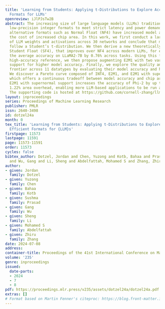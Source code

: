 ```yaml
---
title: 'Learning from Students: Applying t-Distributions to Explore Accurate and Efficient
  Formats for LLMs'
openreview: iJlPJsTw2B
abstract: The increasing size of large language models (LLMs) traditionally requires
  low-precision integer formats to meet strict latency and power demands. Yet recently,
  alternative formats such as Normal Float (NF4) have increased model accuracy at
  the cost of increased chip area. In this work, we first conduct a large-scale analysis
  of LLM weights and activations across 30 networks and conclude that most distributions
  follow a Student’s t-distribution. We then derive a new theoretically optimal format,
  Student Float (SF4), that improves over NF4 across modern LLMs, for example increasing
  the average accuracy on LLaMA2-7B by 0.76% across tasks. Using this format as a
  high-accuracy reference, we then propose augmenting E2M1 with two variants of <em>supernormal</em>
  support for higher model accuracy. Finally, we explore the quality and efficiency
  frontier across 11 datatypes by evaluating their model accuracy and hardware complexity.
  We discover a Pareto curve composed of INT4, E2M1, and E2M1 with supernormal support,
  which offers a continuous tradeoff between model accuracy and chip area. For example,
  E2M1 with supernormal support increases the accuracy of Phi-2 by up to 2.19% with
  1.22% area overhead, enabling more LLM-based applications to be run at four bits.
  The supporting code is hosted at https://github.com/cornell-zhang/llm-datatypes.
layout: inproceedings
series: Proceedings of Machine Learning Research
publisher: PMLR
issn: 2640-3498
id: dotzel24a
month: 0
tex_title: 'Learning from Students: Applying t-Distributions to Explore Accurate and
  Efficient Formats for {LLM}s'
firstpage: 11573
lastpage: 11591
page: 11573-11591
order: 11573
cycles: false
bibtex_author: Dotzel, Jordan and Chen, Yuzong and Kotb, Bahaa and Prasad, Sushma
  and Wu, Gang and Li, Sheng and Abdelfattah, Mohamed S and Zhang, Zhiru
author:
- given: Jordan
  family: Dotzel
- given: Yuzong
  family: Chen
- given: Bahaa
  family: Kotb
- given: Sushma
  family: Prasad
- given: Gang
  family: Wu
- given: Sheng
  family: Li
- given: Mohamed S
  family: Abdelfattah
- given: Zhiru
  family: Zhang
date: 2024-07-08
address:
container-title: Proceedings of the 41st International Conference on Machine Learning
volume: '235'
genre: inproceedings
issued:
  date-parts:
  - 2024
  - 7
  - 8
pdf: https://proceedings.mlr.press/v235/assets/dotzel24a/dotzel24a.pdf
extras: []
# Format based on Martin Fenner's citeproc: https://blog.front-matter.io/posts/citeproc-yaml-for-bibliographies/
---
```

